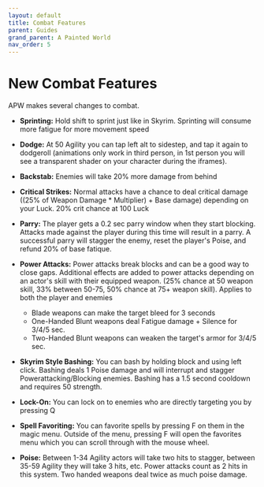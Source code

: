 ```yaml
---
layout: default
title: Combat Features
parent: Guides
grand_parent: A Painted World
nav_order: 5
---
```

# New Combat Features
APW makes several changes to combat.

- **Sprinting:** Hold shift to sprint just like in Skyrim. Sprinting will consume more fatigue for more movement speed

- **Dodge:** At 50 Agility you can tap left alt to sidestep, and tap it again to dodgeroll (animations only work in third person, in 1st person you will see a transparent shader on your character during the iframes).

- **Backstab:** Enemies will take 20% more damage from behind

- **Critical Strikes:** Normal attacks have a chance to deal critical damage ((25% of Weapon Damage * Multiplier) + Base damage) depending on your Luck. 20% crit chance at 100 Luck

- **Parry:** The player gets a 0.2 sec parry window when they start blocking. Attacks made against the player during this time will result in a parry. A successful parry will stagger the enemy, reset the player's Poise, and refund 20% of base fatique. 

- **Power Attacks:** Power attacks break blocks and can be a good way to close gaps. Additional effects are added to power attacks depending on an actor's skill with their equipped weapon. (25% chance at 50 weapon skill, 33% between 50-75, 50% chance at 75+ weapon skill). Applies to both the player and enemies

  - Blade weapons can make the target bleed for 3 seconds
  - One-Handed Blunt weapons deal Fatigue damage + Silence for 3/4/5 sec.
  - Two-Handed Blunt weapons can weaken the target's armor for 3/4/5 sec.

- **Skyrim Style Bashing:** You can bash by holding block and using left click. Bashing deals 1 Poise damage and will interrupt and stagger Powerattacking/Blocking enemies. Bashing has a 1.5 second cooldown and requires 50 strength.

- **Lock-On:** You can lock on to enemies who are directly targeting you by pressing Q

- **Spell Favoriting:** You can favorite spells by pressing F on them in the magic menu. Outside of the menu, pressing F will open the favorites menu which you can scroll through with the mouse wheel.

- **Poise:** Between 1-34 Agility actors will take two hits to stagger, between 35-59 Agility they will take 3 hits, etc. Power attacks count as 2 hits in this system. Two handed weapons deal twice as much poise damage.
